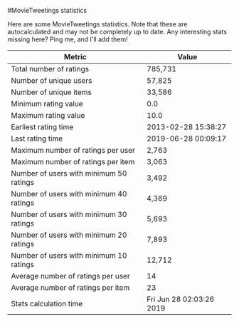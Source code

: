 #MovieTweetings statistics

Here are some MovieTweetings statistics. Note that these are autocalculated and may not be completely up to date. Any interesting stats missing here? Ping me, and I'll add them!

Metric | Value
--- | ---
Total number of ratings                 | 785,731
Number of unique users                  | 57,825
Number of unique items                  | 33,586
Minimum rating value                    | 0.0
Maximum rating value                    | 10.0
Earliest rating time                    | 2013-02-28 15:38:27
Last rating time                        | 2019-06-28 00:09:17
Maximum number of ratings per user      | 2,763
Maximum number of ratings per item      | 3,063
Number of users with minimum 50 ratings | 3,492
Number of users with minimum 40 ratings | 4,369
Number of users with minimum 30 ratings | 5,693
Number of users with minimum 20 ratings | 7,893
Number of users with minimum 10 ratings | 12,712
Average number of ratings per user      | 14
Average number of ratings per item      | 23
Stats calculation time                  | Fri Jun 28 02:03:26 2019

